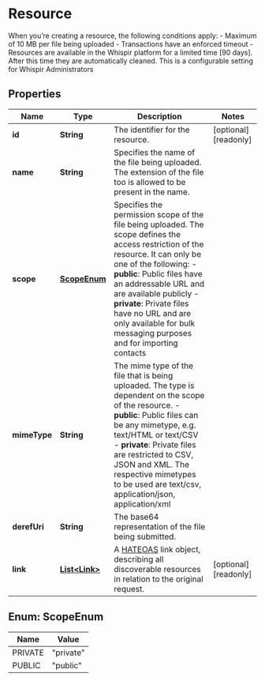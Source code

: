 

# Resource

When you’re creating a resource, the following conditions apply:  - Maximum of 10 MB per file being uploaded - Transactions have an enforced timeout - Resources are available in the Whispir platform for a limited time [90 days]. After this time they are automatically cleaned. This is a configurable setting for Whispir Administrators

## Properties

| Name | Type | Description | Notes |
|------------ | ------------- | ------------- | -------------|
|**id** | **String** | The identifier for the resource. |  [optional] [readonly] |
|**name** | **String** | Specifies the name of the file being uploaded. The extension of the file too is allowed to be present in the name. |  |
|**scope** | [**ScopeEnum**](#ScopeEnum) | Specifies the permission scope of the file being uploaded. The scope defines the access restriction of the resource. It can only be one of the following:  - **public**: Public files have an addressable URL and are available publicly - **private**: Private files have no URL and are only available for bulk messaging purposes and for importing contacts |  |
|**mimeType** | **String** | The mime type of the file that is being uploaded. The type is dependent on the scope of the resource.  - **public**: Public files can be any mimetype, e.g. text/HTML or text/CSV - **private**: Private files are restricted to CSV, JSON and XML. The respective mimetypes to be used are text/csv, application/json, application/xml |  |
|**derefUri** | **String** | The base64 representation of the file being submitted. |  |
|**link** | [**List&lt;Link&gt;**](Link.md) | A [HATEOAS](https://en.wikipedia.org/wiki/HATEOAS) link object, describing all discoverable resources in relation to the original request. |  [optional] [readonly] |



## Enum: ScopeEnum

| Name | Value |
|---- | -----|
| PRIVATE | &quot;private&quot; |
| PUBLIC | &quot;public&quot; |



